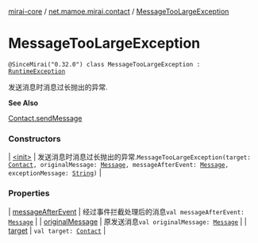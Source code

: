 [mirai-core](../../index.md) / [net.mamoe.mirai.contact](../index.md) / [MessageTooLargeException](./index.md)

# MessageTooLargeException

`@SinceMirai("0.32.0") class MessageTooLargeException : `[`RuntimeException`](https://kotlinlang.org/api/latest/jvm/stdlib/kotlin/-runtime-exception/index.html)

发送消息时消息过长抛出的异常.

**See Also**

[Contact.sendMessage](../-contact/send-message.md)

### Constructors

| [&lt;init&gt;](-init-.md) | 发送消息时消息过长抛出的异常.`MessageTooLargeException(target: `[`Contact`](../-contact/index.md)`, originalMessage: `[`Message`](../../net.mamoe.mirai.message.data/-message/index.md)`, messageAfterEvent: `[`Message`](../../net.mamoe.mirai.message.data/-message/index.md)`, exceptionMessage: `[`String`](https://kotlinlang.org/api/latest/jvm/stdlib/kotlin/-string/index.html)`)` |

### Properties

| [messageAfterEvent](message-after-event.md) | 经过事件拦截处理后的消息`val messageAfterEvent: `[`Message`](../../net.mamoe.mirai.message.data/-message/index.md) |
| [originalMessage](original-message.md) | 原发送消息`val originalMessage: `[`Message`](../../net.mamoe.mirai.message.data/-message/index.md) |
| [target](target.md) | `val target: `[`Contact`](../-contact/index.md) |

